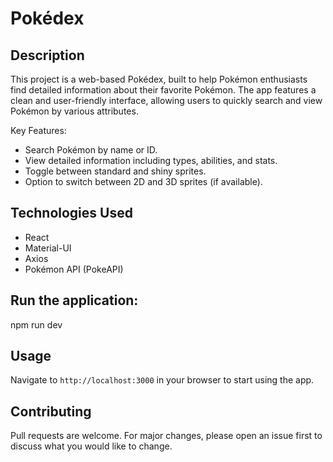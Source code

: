 # Pokédex

## Description

This project is a web-based Pokédex, built to help Pokémon enthusiasts find detailed information about their favorite Pokémon. The app features a clean and user-friendly interface, allowing users to quickly search and view Pokémon by various attributes.

Key Features:

- Search Pokémon by name or ID.
- View detailed information including types, abilities, and stats.
- Toggle between standard and shiny sprites.
- Option to switch between 2D and 3D sprites (if available).

## Technologies Used

- React
- Material-UI
- Axios
- Pokémon API (PokeAPI)

## Run the application:

npm run dev

## Usage

Navigate to `http://localhost:3000` in your browser to start using the app.

## Contributing

Pull requests are welcome. For major changes, please open an issue first to discuss what you would like to change.
